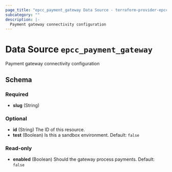 ```yaml
---
page_title: "epcc_payment_gateway Data Source - terraform-provider-epcc"
subcategory: ""
description: |-
  Payment gateway connectivity configuration
---
```


# Data Source `epcc_payment_gateway`

Payment gateway connectivity configuration



## Schema

### Required

- **slug** (String)

### Optional

- **id** (String) The ID of this resource.
- **test** (Boolean) Is this a sandbox environment. Default: `false`

### Read-only

- **enabled** (Boolean) Should the gateway process payments. Default: `false`


